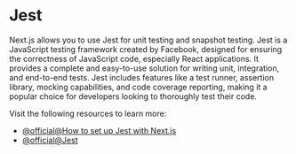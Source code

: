 # Jest

Next.js allows you to use Jest for unit testing and snapshot testing. Jest is a JavaScript testing framework created by Facebook, designed for ensuring the correctness of JavaScript code, especially React applications. It provides a complete and easy-to-use solution for writing unit, integration, and end-to-end tests. Jest includes features like a test runner, assertion library, mocking capabilities, and code coverage reporting, making it a popular choice for developers looking to thoroughly test their code.

Visit the following resources to learn more:

- [@official@How to set up Jest with Next.js](https://nextjs.org/docs/app/guides/testing/jest)
- [@official@Jest](https://jestjs.io/)